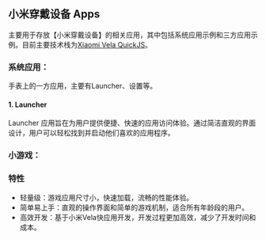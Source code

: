 ## 小米穿戴设备 Apps
主要用于存放【小米穿戴设备】的相关应用，其中包括系统应用示例和三方应用示例。目前主要技术栈为[Xiaomi Vela QuickJS](https://iot.mi.com/vela/quickapp/zh/guide/)。

### 系统应用：
手表上的一方应用，主要有Launcher、设置等。
#### 1. Launcher 
Launcher 应用旨在为用户提供便捷、快速的应用访问体验。通过简洁直观的界面设计，用户可以轻松找到并启动他们喜欢的应用程序。

### 小游戏：
### 特性
- 轻量级：游戏应用尺寸小，快速加载，流畅的性能体验。
- 简单易上手：直观的操作界面和简单的游戏机制，适合所有年龄段的用户。
- 高效开发：基于小米Vela快应用开发，开发过程更加高效，减少了开发时间和成本。
